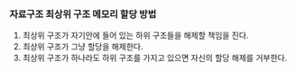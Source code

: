 ### 자료구조 최상위 구조 메모리 할당 방법

1. 최상위 구조가 자기안에 들어 있는 하위 구조들을 해제할 책임을 진다.
2. 최상위 구조가 그냥 할당을 해제한다.
3. 최상위 구조가 하나라도 하위 구조를 가지고 있으면 자신의 할당 해제를 거부한다.